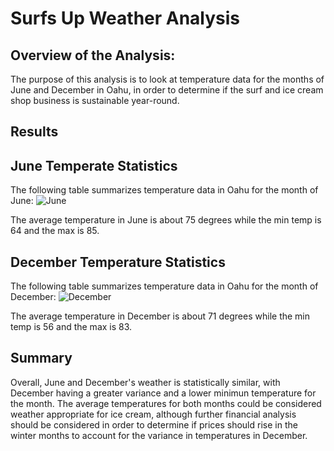 # Surfs Up Weather Analysis

## Overview of the Analysis:

The purpose of this analysis is to look at temperature data for the months of June and December in Oahu, in order to determine if the surf and ice cream shop business is sustainable year-round.

## Results


## June Temperate Statistics
The following table summarizes temperature data in Oahu for the month of June:
![June](June.png)

The average temperature in June is about 75 degrees while the min temp is 64 and the max is 85.

## December Temperature Statistics
The following table summarizes temperature data in Oahu for the month of December:
![December](December.png)

The average temperature in December is about 71 degrees while the min temp is 56 and the max is 83.

## Summary

Overall, June and December's weather is statistically similar, with December having a greater variance and a lower minimun temperature for the month. The average temperatures for both months could be considered weather appropriate for ice cream, although further financial analysis should be considered in order to determine if prices should rise in the winter months to account for the variance in temperatures in December.
